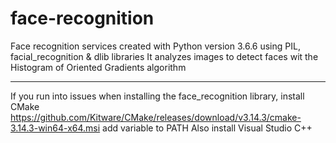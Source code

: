 # face-recognition
Face recognition services created with Python version 3.6.6 using PIL, facial_recognition & dlib libraries
It analyzes images to detect faces wit the Histogram of Oriented Gradients algorithm

****
If you run into issues when installing the face_recognition library, install CMake https://github.com/Kitware/CMake/releases/download/v3.14.3/cmake-3.14.3-win64-x64.msi
add variable to PATH
Also install Visual Studio C++
